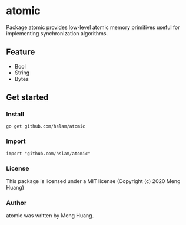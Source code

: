 # atomic
Package atomic provides low-level atomic memory primitives useful for implementing synchronization algorithms.

## Feature
* Bool
* String
* Bytes

## Get started

### Install
```
go get github.com/hslam/atomic
```
### Import
```
import "github.com/hslam/atomic"
```

### License
This package is licensed under a MIT license (Copyright (c) 2020 Meng Huang)

### Author
atomic was written by Meng Huang.
